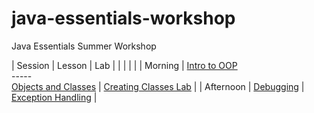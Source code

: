 # java-essentials-workshop
Java Essentials Summer Workshop

| Session |	Lesson | Lab | 
|  |  |  |
| Morning |	[Intro to OOP](/intro-oop-lesson/)<br>-----<br>[Objects and Classes](/objects-and-classes-lesson/) | [Creating Classes Lab](/creating-classes-lab/) |
| Afternoon |	[Debugging](/debugging-lesson/) |	[Exception Handling](/exception-handling-lesson/) |